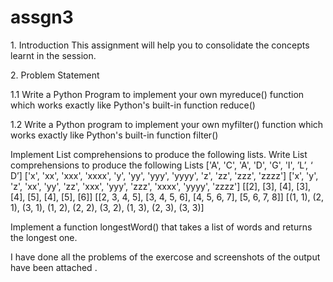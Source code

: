# assgn3

1.​ Introduction This assignment will help you to consolidate the concepts learnt in the session.

2.​ Problem Statement

1.1 Write a Python Program to implement your own myreduce() function which works exactly like Python's built-in function reduce()

1.2 Write a Python program to implement your own myfilter() function which works exactly like Python's built-in function filter()

Implement List comprehensions to produce the following lists. Write List comprehensions to produce the following Lists ['A', 'C', 'A', 'D', 'G', 'I', ’L’, ‘ D’] ['x', 'xx', 'xxx', 'xxxx', 'y', 'yy', 'yyy', 'yyyy', 'z', 'zz', 'zzz', 'zzzz'] ['x', 'y', 'z', 'xx', 'yy', 'zz', 'xxx', 'yyy', 'zzz', 'xxxx', 'yyyy', 'zzzz'] [[2], [3], [4], [3], [4], [5], [4], [5], [6]] [[2, 3, 4, 5], [3, 4, 5, 6], [4, 5, 6, 7], [5, 6, 7, 8]] [(1, 1), (2, 1), (3, 1), (1, 2), (2, 2), (3, 2), (1, 3), (2, 3), (3, 3)]

Implement a function longestWord() that takes a list of words and returns the longest one.

I have done all the problems of the exercose and screenshots of the output have been attached .

